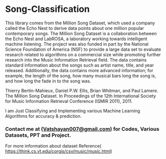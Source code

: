 # Song-Classification

This library comes from the Million Song Dataset, which used a company called the Echo Nest to derive data points about one million popular contemporary songs. The Million Song Dataset is a collaboration between the Echo Nest and LabROSA, a laboratory working towards intelligent machine listening. The project was also funded in part by the National Science Foundation of America (NSF) to provide a large data set to evaluate research related to algorithms on a commercial size while promoting further research into the Music Information Retrieval field. The data contains standard information about the songs such as artist name, title, and year released. Additionally, the data contains more advanced information; for example, the length of the song, how many musical bars long the song is, and how long the fade in to the song was.

Thierry Bertin-Mahieux, Daniel P.W. Ellis, Brian Whitman, and Paul Lamere. 
The Million Song Dataset. In Proceedings of the 12th International Society 
for Music Information Retrieval Conference (ISMIR 2011), 2011.

I am Just Classifying and Implementing various Machine Learning Algorithms for accuracy & prediction.

### Contact me at (Vatshayan007@gmail.com) for Codes, Various Datasets, PPT and Project. 



For more information about dataset Reference( https://think.cs.vt.edu/corgis/csv/music/music.html)

